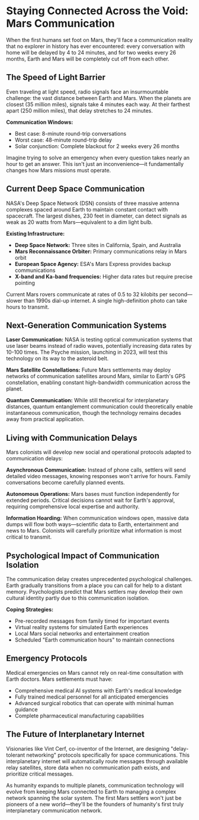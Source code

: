 
# Staying Connected Across the Void: Mars Communication

When the first humans set foot on Mars, they'll face a communication reality that no explorer in history has ever encountered: every conversation with home will be delayed by 4 to 24 minutes, and for two weeks every 26 months, Earth and Mars will be completely cut off from each other.

## The Speed of Light Barrier

Even traveling at light speed, radio signals face an insurmountable challenge: the vast distance between Earth and Mars. When the planets are closest (35 million miles), signals take 4 minutes each way. At their farthest apart (250 million miles), that delay stretches to 24 minutes.

**Communication Windows:**
- Best case: 8-minute round-trip conversations
- Worst case: 48-minute round-trip delay
- Solar conjunction: Complete blackout for 2 weeks every 26 months

Imagine trying to solve an emergency when every question takes nearly an hour to get an answer. This isn't just an inconvenience—it fundamentally changes how Mars missions must operate.

## Current Deep Space Communication

NASA's Deep Space Network (DSN) consists of three massive antenna complexes spaced around Earth to maintain constant contact with spacecraft. The largest dishes, 230 feet in diameter, can detect signals as weak as 20 watts from Mars—equivalent to a dim light bulb.

**Existing Infrastructure:**
- **Deep Space Network:** Three sites in California, Spain, and Australia
- **Mars Reconnaissance Orbiter:** Primary communications relay in Mars orbit
- **European Space Agency:** ESA's Mars Express provides backup communications
- **X-band and Ka-band frequencies:** Higher data rates but require precise pointing

Current Mars rovers communicate at rates of 0.5 to 32 kilobits per second—slower than 1990s dial-up internet. A single high-definition photo can take hours to transmit.

## Next-Generation Communication Systems

**Laser Communication:** NASA is testing optical communication systems that use laser beams instead of radio waves, potentially increasing data rates by 10-100 times. The Psyche mission, launching in 2023, will test this technology on its way to the asteroid belt.

**Mars Satellite Constellations:** Future Mars settlements may deploy networks of communication satellites around Mars, similar to Earth's GPS constellation, enabling constant high-bandwidth communication across the planet.

**Quantum Communication:** While still theoretical for interplanetary distances, quantum entanglement communication could theoretically enable instantaneous communication, though the technology remains decades away from practical application.

## Living with Communication Delays

Mars colonists will develop new social and operational protocols adapted to communication delays:

**Asynchronous Communication:** Instead of phone calls, settlers will send detailed video messages, knowing responses won't arrive for hours. Family conversations become carefully planned events.

**Autonomous Operations:** Mars bases must function independently for extended periods. Critical decisions cannot wait for Earth's approval, requiring comprehensive local expertise and authority.

**Information Hoarding:** When communication windows open, massive data dumps will flow both ways—scientific data to Earth, entertainment and news to Mars. Colonists will carefully prioritize what information is most critical to transmit.

## Psychological Impact of Communication Isolation

The communication delay creates unprecedented psychological challenges. Earth gradually transitions from a place you can call for help to a distant memory. Psychologists predict that Mars settlers may develop their own cultural identity partly due to this communication isolation.

**Coping Strategies:**
- Pre-recorded messages from family timed for important events
- Virtual reality systems for simulated Earth experiences
- Local Mars social networks and entertainment creation
- Scheduled "Earth communication hours" to maintain connections

## Emergency Protocols

Medical emergencies on Mars cannot rely on real-time consultation with Earth doctors. Mars settlements must have:
- Comprehensive medical AI systems with Earth's medical knowledge
- Fully trained medical personnel for all anticipated emergencies
- Advanced surgical robotics that can operate with minimal human guidance
- Complete pharmaceutical manufacturing capabilities

## The Future of Interplanetary Internet

Visionaries like Vint Cerf, co-inventor of the Internet, are designing "delay-tolerant networking" protocols specifically for space communications. This interplanetary internet will automatically route messages through available relay satellites, store data when no communication path exists, and prioritize critical messages.

As humanity expands to multiple planets, communication technology will evolve from keeping Mars connected to Earth to managing a complex network spanning the solar system. The first Mars settlers won't just be pioneers of a new world—they'll be the founders of humanity's first truly interplanetary communication network.